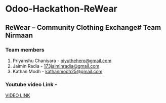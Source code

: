 # Odoo-Hackathon-ReWear
## ReWear – Community Clothing Exchange# Team Nirmaan

### Team members

1. Priyanshu Chaniyara - piyuthehero@gmail.com
2. Jaimin Radia - 173jaiminradia@gmail.com
3. Kathan Modh - kathanmodh25@gmail.com

### Youtube video Link - 
 [VIDEO LINK](https://youtu.be/wbfWMPeB644)